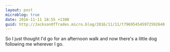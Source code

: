 ```yaml
---
layout: post
microblog: true
date: 2016-11-11 18:55 +1300
guid: http://JacksonOfTrades.micro.blog/2016/11/11/t796954545972592640.html
---
```

So I just thought I'd go for an afternoon walk and now there's a little dog following me wherever I go.

